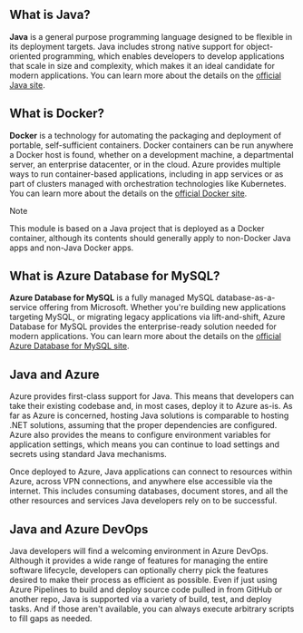 ## What is Java?

**Java** is a general purpose programming language designed to be flexible in its deployment targets. Java includes strong native support for object-oriented programming, which enables developers to develop applications that scale in size and complexity, which makes it an ideal candidate for modern applications. You can learn more about the details on the [official Java site](https://www.java.org/?azure-portal=true).

## What is Docker?

**Docker** is a technology for automating the packaging and deployment of portable, self-sufficient containers. Docker containers can be run anywhere a Docker host is found, whether on a development machine, a departmental server, an enterprise datacenter, or in the cloud. Azure provides multiple ways to run container-based applications, including in app services or as part of clusters managed with orchestration technologies like Kubernetes. You can learn more about the details on the [official Docker site](https://www.docker.com/?azure-portal=true).

> [!NOTE]
> This module is based on a Java project that is deployed as a Docker container, although its contents should generally apply to non-Docker Java apps and non-Java Docker apps.

## What is Azure Database for MySQL?

**Azure Database for MySQL** is a fully managed MySQL database-as-a-service offering from Microsoft. Whether you're building new applications targeting MySQL, or migrating legacy applications via lift-and-shift, Azure Database for MySQL provides the enterprise-ready solution needed for modern applications. You can learn more about the details on the [official Azure Database for MySQL site](https://azure.microsoft.com/services/mysql/?azure-portal=true).

## Java and Azure

Azure provides first-class support for Java. This means that developers can take their existing codebase and, in most cases, deploy it to Azure as-is. As far as Azure is concerned, hosting Java solutions is comparable to hosting .NET solutions, assuming that the proper dependencies are configured. Azure also provides the means to configure environment variables for application settings, which means you can continue to load settings and secrets using standard Java mechanisms.

Once deployed to Azure, Java applications can connect to resources within Azure, across VPN connections, and anywhere else accessible via the internet. This includes consuming databases, document stores, and all the other resources and services Java developers rely on to be successful.

## Java and Azure DevOps

Java developers will find a welcoming environment in Azure DevOps. Although it provides a wide range of features for managing the entire software lifecycle, developers can optionally cherry pick the features desired to make their process as efficient as possible. Even if just using Azure Pipelines to build and deploy source code pulled in from GitHub or another repo, Java is supported via a variety of build, test, and deploy tasks. And if those aren't available, you can always execute arbitrary scripts to fill gaps as needed.